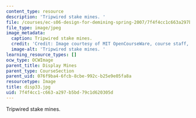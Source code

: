 ```yaml
---
content_type: resource
description: 'Tripwired stake mines. '
file: /courses/ec-s06-design-for-demining-spring-2007/7f4f4cc1c663a297b5bd79c1d620305d_disp33.jpg
file_type: image/jpeg
image_metadata:
  caption: Tripwired stake mines.
  credit: 'Credit: Image courtesy of MIT OpenCourseWare, course staff, and students.'
  image-alt: 'Tripwired stake mines. '
learning_resource_types: []
ocw_type: OCWImage
parent_title: Display Mines
parent_type: CourseSection
parent_uid: 076f9ba4-6fcb-8cbe-992c-b25e9e05fa8a
resourcetype: Image
title: disp33.jpg
uid: 7f4f4cc1-c663-a297-b5bd-79c1d620305d
---
```

Tripwired stake mines. 

